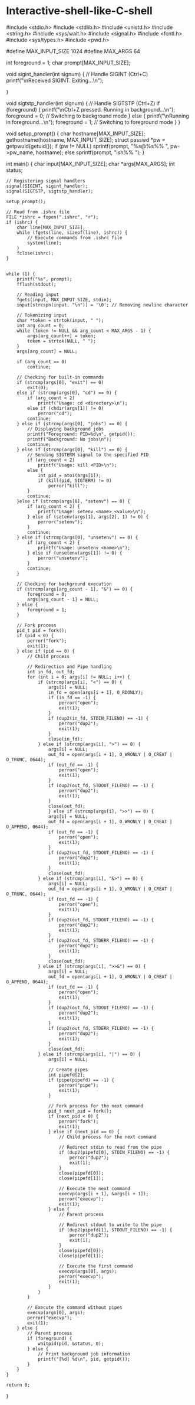 # Interactive-shell-like-C-shell






#include <stdio.h>
#include <stdlib.h>
#include <unistd.h>
#include <string.h>
#include <sys/wait.h>
#include <signal.h>
#include <fcntl.h>
#include <sys/types.h>
#include <pwd.h>

#define MAX_INPUT_SIZE 1024
#define MAX_ARGS 64

int foreground = 1;
char prompt[MAX_INPUT_SIZE];

void sigint_handler(int signum) {
    // Handle SIGINT (Ctrl+C)
    printf("\nReceived SIGINT. Exiting...\n");
    
}

void sigtstp_handler(int signum) {
    // Handle SIGTSTP (Ctrl+Z)
    if (foreground) {
        printf("\nCtrl+Z pressed. Running in background...\n");
        foreground = 0; // Switching to background mode
    } else {
        printf("\nRunning in foreground...\n");
        foreground = 1; // Switching to foreground mode
    }
}

void setup_prompt() {
    char hostname[MAX_INPUT_SIZE];
    gethostname(hostname, MAX_INPUT_SIZE);
    struct passwd *pw = getpwuid(getuid());
    if (pw != NULL)
        sprintf(prompt, "%s@%s%% ", pw->pw_name, hostname);
    else
        sprintf(prompt, "ish%% ");
}

int main() {
    char input[MAX_INPUT_SIZE];
    char *args[MAX_ARGS];
    int status;

    // Registering signal handlers
    signal(SIGINT, sigint_handler);
    signal(SIGTSTP, sigtstp_handler);
     
    setup_prompt();
    
    // Read from .ishrc file
    FILE *ishrc = fopen(".ishrc", "r");
    if (ishrc) {
        char line[MAX_INPUT_SIZE];
        while (fgets(line, sizeof(line), ishrc)) {
            // Execute commands from .ishrc file
            system(line);
        }
        fclose(ishrc);
    }


    while (1) {
        printf("%s", prompt);
        fflush(stdout);

        // Reading input
        fgets(input, MAX_INPUT_SIZE, stdin);
        input[strcspn(input, "\n")] = '\0'; // Removing newline character

        // Tokenizing input
        char *token = strtok(input, " ");
        int arg_count = 0;
        while (token != NULL && arg_count < MAX_ARGS - 1) {
            args[arg_count++] = token;
            token = strtok(NULL, " ");
        }
        args[arg_count] = NULL;

        if (arg_count == 0)
            continue;

        // Checking for built-in commands
        if (strcmp(args[0], "exit") == 0)
            exit(0);
        else if (strcmp(args[0], "cd") == 0) {
            if (arg_count < 2)
                printf("Usage: cd <directory>\n");
            else if (chdir(args[1]) != 0)
                perror("cd");
            continue;
        } else if (strcmp(args[0], "jobs") == 0) {
            // Displaying background jobs
            printf("Foreground: PID=%d\n", getpid());
            printf("Background: No jobs\n");
            continue;
        } else if (strcmp(args[0], "kill") == 0) {
            // Sending SIGTERM signal to the specified PID
            if (arg_count < 2)
                printf("Usage: kill <PID>\n");
            else {
                int pid = atoi(args[1]);
                if (kill(pid, SIGTERM) != 0)
                    perror("kill");
            }
            continue;
        }else if (strcmp(args[0], "setenv") == 0) {
            if (arg_count < 2) {
                printf("Usage: setenv <name> <value>\n");
            } else if (setenv(args[1], args[2], 1) != 0) {
                perror("setenv");
            }
            continue;
        } else if (strcmp(args[0], "unsetenv") == 0) {
            if (arg_count < 2) {
                printf("Usage: unsetenv <name>\n");
            } else if (unsetenv(args[1]) != 0) {
                perror("unsetenv");
            }
            continue;
        }

        // Checking for background execution
        if (strcmp(args[arg_count - 1], "&") == 0) {
            foreground = 0;
            args[arg_count - 1] = NULL;
        } else {
            foreground = 1;
        }

        // Fork process
        pid_t pid = fork();
        if (pid < 0) {
            perror("fork");
            exit(1);
        } else if (pid == 0) {
            // Child process

            // Redirection and Pipe handling
            int in_fd, out_fd;
            for (int i = 0; args[i] != NULL; i++) {
                if (strcmp(args[i], "<") == 0) {
                    args[i] = NULL;
                    in_fd = open(args[i + 1], O_RDONLY);
                    if (in_fd == -1) {
                        perror("open");
                        exit(1);
                    }
                    if (dup2(in_fd, STDIN_FILENO) == -1) {
                        perror("dup2");
                        exit(1);
                    }
                    close(in_fd);
                } else if (strcmp(args[i], ">") == 0) {
                    args[i] = NULL;
                    out_fd = open(args[i + 1], O_WRONLY | O_CREAT | O_TRUNC, 0644);
                    if (out_fd == -1) {
                        perror("open");
                        exit(1);
                    }
                    if (dup2(out_fd, STDOUT_FILENO) == -1) {
                        perror("dup2");
                        exit(1);
                    }
                    close(out_fd);
                    } else if (strcmp(args[i], ">>") == 0) {
                    args[i] = NULL;
                    out_fd = open(args[i + 1], O_WRONLY | O_CREAT | O_APPEND, 0644);
                    if (out_fd == -1) {
                        perror("open");
                        exit(1);
                    }
                    if (dup2(out_fd, STDOUT_FILENO) == -1) {
                        perror("dup2");
                        exit(1);
                    }
                    close(out_fd);
                } else if (strcmp(args[i], "&>") == 0) {
                    args[i] = NULL;
                    out_fd = open(args[i + 1], O_WRONLY | O_CREAT | O_TRUNC, 0644);
                    if (out_fd == -1) {
                        perror("open");
                        exit(1);
                    }
                    if (dup2(out_fd, STDOUT_FILENO) == -1) {
                        perror("dup2");
                        exit(1);
                    }
                    if (dup2(out_fd, STDERR_FILENO) == -1) {
                        perror("dup2");
                        exit(1);
                    }
                    close(out_fd);
                } else if (strcmp(args[i], ">>&") == 0) {
                    args[i] = NULL;
                    out_fd = open(args[i + 1], O_WRONLY | O_CREAT | O_APPEND, 0644);
                    if (out_fd == -1) {
                        perror("open");
                        exit(1);
                    }
                    if (dup2(out_fd, STDOUT_FILENO) == -1) {
                        perror("dup2");
                        exit(1);
                    }
                    if (dup2(out_fd, STDERR_FILENO) == -1) {
                        perror("dup2");
                        exit(1);
                    }
                    close(out_fd);
                } else if (strcmp(args[i], "|") == 0) {
                    args[i] = NULL;

                    // Create pipes
                    int pipefd[2];
                    if (pipe(pipefd) == -1) {
                        perror("pipe");
                        exit(1);
                    }

                    // Fork process for the next command
                    pid_t next_pid = fork();
                    if (next_pid < 0) {
                        perror("fork");
                        exit(1);
                    } else if (next_pid == 0) {
                        // Child process for the next command

                        // Redirect stdin to read from the pipe
                        if (dup2(pipefd[0], STDIN_FILENO) == -1) {
                            perror("dup2");
                            exit(1);
                        }
                        close(pipefd[0]);
                        close(pipefd[1]);

                        // Execute the next command
                        execvp(args[i + 1], &args[i + 1]);
                        perror("execvp");
                        exit(1);
                    } else {
                        // Parent process

                        // Redirect stdout to write to the pipe
                        if (dup2(pipefd[1], STDOUT_FILENO) == -1) {
                            perror("dup2");
                            exit(1);
                        }
                        close(pipefd[0]);
                        close(pipefd[1]);

                        // Execute the first command
                        execvp(args[0], args);
                        perror("execvp");
                        exit(1);
                    }
                }
            }

            // Execute the command without pipes
            execvp(args[0], args);
            perror("execvp");
            exit(1);
        } else {
            // Parent process
            if (foreground) {
                waitpid(pid, &status, 0);
            } else {
                // Print background job information
                printf("[%d] %d\n", pid, getpid());
            }
        }
    }

    return 0;
}
